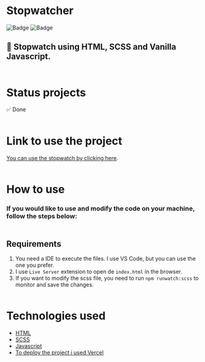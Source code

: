 # Stopwatcher

![Badge](https://img.shields.io/github/issues/LivHelen12/stopwatcher)
![Badge](https://img.shields.io/github/license/LivHelen12/stopwatcher)

## 🚀 Stopwatch using HTML, SCSS and Vanilla Javascript. <br/><br/>

# Status projects

✅ Done <br/><br/>

# Link to use the project

[You can use the stopwatch by clicking here](https://stopwatcher-xi.vercel.app/). <br/><br/>

# How to use

### If you would like to use and modify the code on your machine, follow the steps below: <br/><br/>

## Requirements

1. You need a IDE to execute the files. I use VS Code, but you can use the one you prefer.
2. I use `Live Server` extension to open de `index.html` in the browser.
3. If you want to modify the scss file, you need to run `npm runwatch:scss` to monitor and save the changes. <br/><br/>

# Technologies used

- [HTML](https://developer.mozilla.org/pt-BR/docs/Web/HTML)
- [SCSS](https://sass-lang.com/)
- [Javascript](https://developer.mozilla.org/pt-BR/docs/Web/JavaScript)
- [To deploy the project i used Vercel](https://vercel.com/)
